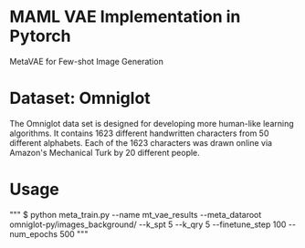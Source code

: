 # MAML VAE Implementation in Pytorch
MetaVAE for Few-shot Image Generation

# Dataset: Omniglot
The Omniglot data set is designed for developing more human-like learning algorithms. It contains 1623 different handwritten characters from 50 different alphabets. Each of the 1623 characters was drawn online via Amazon's Mechanical Turk by 20 different people.

# Usage
"""
$ python meta_train.py --name mt_vae_results --meta_dataroot omniglot-py/images_background/ --k_spt 5 --k_qry 5 --finetune_step 100 --num_epochs 500
"""

